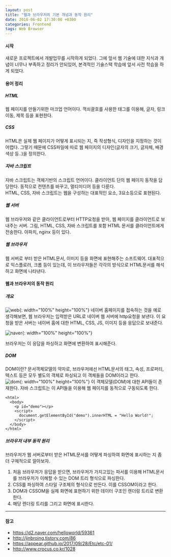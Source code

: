 ```yaml
---
layout: post
title: "웹과 브라우저의 기본 개념과 동작 원리"
date: 2018-06-02 17:30:00 +0300
categories: Frontend
tags: Web Browser
---
```


#### 시작
새로운 프로젝트에서 개발업무를 시작하게 되었다. 그에 앞서 웹 기술에 대한 지식과 개념이 너무나 부족하고 정리가 안되있어, 본격적인 기술스택 학습에 앞서 사전 학습을 하게 되었다.

#### 용어 정리
##### HTML
웹 페이지를 만들기위한 마크업 언어이다. 꺽쇠괄호를 사용한 태그를 이용해, 글자, 링크이동, 제목 등을 표현한다.

##### CSS
HTML은 실제 웹 페이지가 어떻게 표시되는 지, 즉 작성형식, 디자인을 지정하는 것이 어렵다. 그렇기 때문에 CSS파일에 따로 웹 페이지의 디자인(글자의 크기, 글자체, 배경 색상 등..)을 정의한다.

##### 자바 스크립트
자바 스크립트는 객체기반의 스크립트 언어이다. 클라이언트 단의 웹 페이지 동작을 담당한다. 동적으로 컨텐츠를 바꾸고, 멀티미디어 등을 다룬다.  
HTML, CSS, 자바 스크립트는 웹을 구성하는 대표적인 요소, 3요소등으로 표현된다.

##### 웹 서버
웹 브라우저와 같은 클라이언트로부터 HTTP요청을 받아, 웹 페이지를 클라이언트로 보내주는 서버. 그림, HTML, CSS, 자바 스크립트를 포함 HTML 문서를 클라이언트에게 전송한다. 아파치, nginx 등이 있다.

##### 웹 브라우저
웹 서버로 부터 받은 HTML문서, 이미지 등을 화면에 표현해주는 소프트웨어. 대표적으로 익스플로러, 크롬 등이 있는데, 이 브라우저들은 각각의 방식으로 HTML문서를 해석하고 화면에 나타낸다.

#### 웹과 브라우저의 동작 원리
##### 개요
![web](../../../assets/postImages/website-diagram.jpg){: width="100%" height="100%"}
네이버 홈페이지를 접속하는 것을 예로 생각해보면, 웹 브라우저는 입력받은 URL로 네이버 웹 서버에 http요청을 보낸다. 이 요청을 받은 서버는 네이버 홈에 대한 HTML, CSS, JS, 이미지 등을 응답으로 보내준다.  

![naver](../../../assets/postImages/naver-screenshot.png){: width="100%" height="100%"}

브라우저는 이 응답을 파싱하고 화면에 변환하여 표시해준다.

##### DOM
DOM이란? 문서객체모델의 약자로, 브라우저에선 HTML문서의 태그, 속성, 프로퍼티, 텍스트 등은 모두 별도의 객체로 파싱되고 이 객체들을 DOM이라고 한다.  
![dom](../../../assets/postImages/dom.gif){: width="100%" height="100%"}
이 객체모델(DOM)에 대한 API들이 존재한다. 자바 스크립트는 이 API들을 이용해 웹 페이지를 동적으로 구동되도록 한다.  
```
<html>
  <body>
    <p id="demo"></p>
    <script>
      document.getElementById("demo").innerHTML = "Hello World!";
    </script>
  </body>
</html>
```

##### 브라우저 내부 동작 원리
브라우저가 웹 서버로부터 받은 HTML문서를 어떻게 파싱하여 화면에 표시하는 지 좀 더 구체적으로 알아보자.  
1. 처음 브라우저가 응답을 받으면, 브라우저가 가지고있는 파서를 이용해 HTML문서를 브라우저가 이해할 수 있는 DOM 트리 형식으로 파싱한다.
2. CSS를 파싱하여 스타일 구조체의 형식으로 만든다. 이를 CSSOM이라고 한다.
3. DOM과 CSSOM을 실제 화면에 표현하기 위한 데이터 구조인 렌더링 트리로 변환한다.
4. 해당 렌더링 트리를 그리고 화면에 표시한다.

------
#### 참고
- <https://d2.naver.com/helloworld/59361>
- <http://jinbroing.tistory.com/86>
- <https://appear.github.io/2017/09/28/Etc/etc-01/>
- <http://www.crocus.co.kr/1028>
